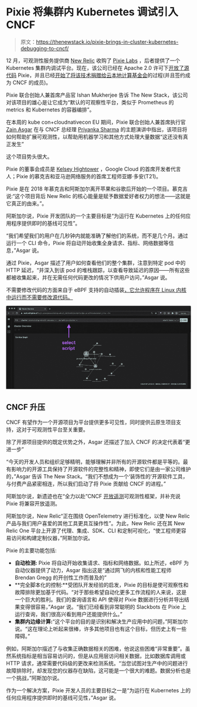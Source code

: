 # Pixie 将集群内 Kubernetes 调试引入 CNCF

> 原文：<https://thenewstack.io/pixie-brings-in-cluster-kubernetes-debugging-to-cncf/>

12 月，可观测性服务提供商 [New Relic](http://newrelic.com/?utm_content=inline-mention) 收购了 [Pixie Labs](https://pixielabs.ai/) ，后者提供了一个 Kubernetes 集群内调试平台。现在，该公司已经在 Apache 2.0 许可下[开放了源代码](https://searchsoftwarequality.techtarget.com/news/252500281/New-Relic-open-sources-Pixie-observability-platform) Pixie，并且已经[开始了将该技术捐赠给](https://containerjournal.com/kubeconcnc/new-relic-to-donate-pixie-observability-platform-to-cncf/)[云本地计算基金会](https://cncf.io/?utm_content=inline-mention)的过程(并且签约成为 CNCF 的成员)。

Pixie 联合创始人兼首席产品官 Ishan Mukherjee 告诉 The New Stack，该公司对该项目的雄心是让它成为“默认的可观察性平台，类似于 Prometheus 的 metrics 和 Kubernetes 的容器编排”。

在本周的 kube con+cloudnativecon EU 期间，Pixie 联合创始人兼首席执行官 [Zain Asgar](https://www.linkedin.com/in/zasgar) 在与 CNCF 总经理 [Priyanka Sharma](https://www.linkedin.com/in/pritianka) 的主题演讲中指出，该项目将如何帮助扩展可观测性，以帮助用机器学习和其他方式处理大量数据“这还没有真正发生”

这个项目势头很大。

Pixie 的董事会成员是 [Kelsey Hightower](https://twitter.com/kelseyhightower?lang=en) ，Google Cloud 的首席开发者代言人；Pixie 的慕克吉和亚马逊网络服务的首席工程师亚娜·多安(T21)。

Pixie 是在 2018 年慕克吉和阿斯加尔离开苹果和谷歌后开始的一个项目。慕克吉说:“这个项目背后 New Relic 的核心能量是赋予数据爱好者权力的想法——这就是它真正的由来。”。

阿斯加尔说，Pixie 开发团队的一个主要目标是“为运行在 Kubernetes 上的任何应用程序提供即时的基线可见性”。

“我们希望我们的用户在几秒钟内就能准确了解他们的系统，而不是几个月。通过运行一个 CLI 命令，Pixie 将自动开始收集全身请求、指标、网络数据等信息，”Asgar 说。

通过 Pixie，Asgar 描述了用户如何查看他们的整个集群，注意到特定 pod 中的 HTTP 延迟，“并深入到该 pod 的堆栈跟踪，以查看导致延迟的原因——所有这些都被收集起来，并在无需任何代码更改的情况下供用户访问，”Asgar 说。

不需要修改代码的方面来自于 eBPF 支持的自动插装[，它允许程序在 Linux 内核中运行而不需要修改源代码。](https://thenewstack.io/how-ebpf-turns-linux-into-a-programmable-kernel/)

![](img/052eab5dfca2af92bc18a3a7a0471ff5.png)

## CNCF 升压

CNCF 有望作为一个开源项目为平台提供更多可见性，同时提供云原生项目支持，这对于可观测性平台至关重要。

除了开源项目提供的既定优势之外，Asgar 还描述了加入 CNCF 的决定代表着“更进一步”

“今天的开发人员和组织足够精明，能够理解并非所有的开源软件都是平等的。最有影响力的开源工具保持了开源软件的完整性和精神，即使它们是由一家公司维护的，”Asgar 告诉 The New Stack。“我们不想成为一个‘装饰性的’开源软件工具，与付费产品紧密相连，所以我们启动了将 Pixie 贡献给 CNCF 的进程。”

阿斯加尔说，新遗迹也在“全力以赴”CNCF [开放遥测](https://opentelemetry.io/)可观测性框架，并补充说 Pixie 将兼容开放遥测。

阿斯加尔说，New Relic“正在围绕 OpenTelemetry 进行标准化，以使 New Relic 产品与我们用户喜爱的其他工具更具互操作性”。为此，New Relic 还在其 New Relic One 平台上开源了代理、集成、SDK、CLI 和定制可视化，“使工程师更容易访问和构建定制仪器，”阿斯加尔说。

Pixie 的主要功能包括:

*   **自动检测:** Pixie 将自动开始收集请求、指标和网络数据。如上所述，eBPF 为自动仪器提供了动力，Asgar 指出这是“通过网飞的内核和性能工程师 Brendan Gregg 的开创性工作而普及的”
*   **完全脚本化的控制:**受团队开发经验的启发，Pixie 的目标是使可观察性和故障排除更加基于代码。“对于那些希望自动化更多工作流程的人来说，这是一个巨大的胜利。我们的查询语言和 API 使得对 Pixie 数据进行分析并导出结果变得很容易，”Asgar 说。“我们已经看到非常聪明的 Slackbots 在 Pixie 上运行查询，我们很高兴看到用户还能提供什么。”
*   **集群内边缘计算:**“这个平台的目的是识别和解决生产应用中的问题，”阿斯加尔说。“这在理论上听起来很棒，许多其他项目也有这个目标，但历史上有一些障碍。”

例如，阿斯加尔描述了与收集正确数据相关的困难，他说这些困难“非常重要”。虽然系统指标是相当容易访问的，但是从应用层访问相关数据，比如数据库调用或 HTTP 请求，通常需要代码级的更改来检测系统。“当您试图对生产中的问题进行故障排除时，却发现您的仪器存在缺陷，这可能是一个很大的难题。数据分析也是一个挑战，”阿斯加尔说。

作为一个解决方案，Pixie 开发人员的主要目标之一是“为运行在 Kubernetes 上的任何应用程序提供即时的基线可见性，”Asgar 说。

<svg xmlns:xlink="http://www.w3.org/1999/xlink" viewBox="0 0 68 31" version="1.1"><title>Group</title> <desc>Created with Sketch.</desc></svg>